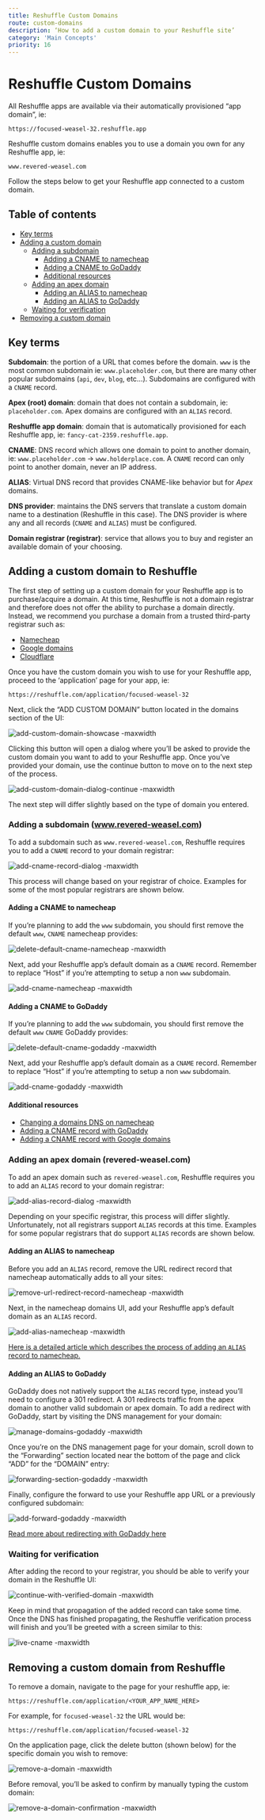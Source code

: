 ```yaml
---
title: Reshuffle Custom Domains
route: custom-domains
description: ‘How to add a custom domain to your Reshuffle site’
category: 'Main Concepts'
priority: 16
---
```


# Reshuffle Custom Domains

All Reshuffle apps are available via their automatically provisioned “app domain”, ie:

`https://focused-weasel-32.reshuffle.app`

Reshuffle custom domains enables you to use a domain you own for any Reshuffle app, ie:

`www.revered-weasel.com`

Follow the steps below to get your Reshuffle app connected to a custom domain.

## Table of contents

* [Key terms](#key-terms)
* [Adding a custom domain](#adding-a-custom-domain-to-reshuffle)
     * [Adding a subdomain](#adding-a-subdomain-wwwrevered-weaselcom)
          * [Adding a CNAME to namecheap](#adding-a-cname-to-namecheap)
          * [Adding a CNAME to GoDaddy](#adding-a-cname-to-godaddy)
          * [Additional resources](#additional-resources)
     * [Adding an apex domain](#adding-an-apex-domain-revered-weaselcom)
          * [Adding an ALIAS to namecheap](#adding-an-alias-to-namecheap)
          * [Adding an ALIAS to GoDaddy](#adding-an-alias-to-godaddy)
     * [Waiting for verification](#waiting-for-verification)
* [Removing a custom domain](#removing-a-custom-domain-from-reshuffle)

## Key terms

**Subdomain**: the portion of a URL that comes before the domain. `www` is the most common subdomain ie: `www.placeholder.com`, but there are many other popular subdomains (`api`, `dev`, `blog`, etc…). Subdomains are configured with a `CNAME` record. 

**Apex (root) domain**: domain that does not contain a subdomain, ie: `placeholder.com`. Apex domains are configured with an `ALIAS` record.

**Reshuffle app domain**: domain that is automatically provisioned for each Reshuffle app, ie: `fancy-cat-2359.reshuffle.app`.

**CNAME**: DNS record which allows one domain to point to another domain, ie: `www.placeholder.com` -> `www.holderplace.com`. A `CNAME` record can only point to another domain, never an IP address.

**ALIAS**: Virtual DNS record that provides CNAME-like behavior but for *Apex* domains.

**DNS provider**: maintains the DNS servers that translate a custom domain name to a destination (Reshuffle in this case). The DNS provider is where any and all records (`CNAME` and `ALIAS`) must be configured.

**Domain registrar (registrar)**: service that allows you to buy and register an available domain of your choosing.

## Adding a custom domain to Reshuffle

The first step of setting up a custom domain for your Reshuffle app is to purchase/acquire a domain. At this time, Reshuffle is not a domain registrar and therefore does not offer the ability to purchase a domain directly. Instead, we recommend you purchase a domain from a trusted third-party registrar such as:


* [Namecheap](https://www.namecheap.com/)
* [Google domains](https://domains.google/)
* [Cloudflare](https://www.cloudflare.com/products/registrar/)

Once you have the custom domain you wish to use for your Reshuffle app, proceed to the ‘application’ page for your app, ie: 

`https://reshuffle.com/application/focused-weasel-32`

Next, click the “ADD CUSTOM DOMAIN” button located in the domains section of the UI:

![add-custom-domain-showcase -maxwidth](https://raw.githubusercontent.com/binaris/dev-docs-content/master/assets/custom-domains/add-custom-domain-showcase.png)




Clicking this button will open a dialog where you’ll be asked to provide the custom domain you want to add to your Reshuffle app. Once you’ve provided your domain, use the continue button to move on to the next step of the process.

![add-custom-domain-dialog-continue -maxwidth](https://raw.githubusercontent.com/binaris/dev-docs-content/master/assets/custom-domains/add-custom-domain-dialog-continue.png)




The next step will differ slightly based on the type of domain you entered.

### Adding a subdomain (www.revered-weasel.com)

To add a subdomain such as `www.revered-weasel.com`, Reshuffle requires you to add a `CNAME` record to your domain registrar:

![add-cname-record-dialog -maxwidth](https://raw.githubusercontent.com/binaris/dev-docs-content/master/assets/custom-domains/add-cname-record-dialog.png) 





This process will change based on your registrar of choice. Examples for some of the most popular registrars are shown below.

#### Adding a CNAME to namecheap

If you’re planning to add the `www` subdomain, you should first remove the default `www`, `CNAME` namecheap provides:

![delete-default-cname-namecheap -maxwidth](https://raw.githubusercontent.com/binaris/dev-docs-content/master/assets/custom-domains/delete-default-cname-namecheap.png)





Next, add your Reshuffle app’s default domain as a `CNAME` record. Remember to replace “Host” if you’re attempting to setup a non `www` subdomain.

![add-cname-namecheap -maxwidth](https://raw.githubusercontent.com/binaris/dev-docs-content/master/assets/custom-domains/add-cname-namecheap.png)





#### Adding a CNAME to GoDaddy

If you’re planning to add the `www` subdomain, you should first remove the default `www` `CNAME` GoDaddy provides:

![delete-default-cname-godaddy -maxwidth](https://raw.githubusercontent.com/binaris/dev-docs-content/master/assets/custom-domains/delete-default-cname-godaddy.png)





Next, add your Reshuffle app’s default domain as a `CNAME` record. Remember to replace “Host” if you’re attempting to setup a non `www` subdomain.

![add-cname-godaddy -maxwidth](https://raw.githubusercontent.com/binaris/dev-docs-content/master/assets/custom-domains/add-cname-godaddy.png)





#### Additional resources

* [Changing a domains DNS on namecheap](https://www.namecheap.com/support/knowledgebase/article.aspx/767/10/how-to-change-dns-for-a-domain)
* [Adding a CNAME record with GoDaddy](https://www.godaddy.com/help/add-a-cname-record-19236)
* [Adding a CNAME record with Google domains](https://support.google.com/domains/answer/9211383?hl=en) 

### Adding an apex domain (revered-weasel.com)

To add an apex domain such as `revered-weasel.com`, Reshuffle requires you to add an `ALIAS` record to your domain registrar:

![add-alias-record-dialog -maxwidth](https://raw.githubusercontent.com/binaris/dev-docs-content/master/assets/custom-domains/add-alias-record-dialog.png)





Depending on your specific registrar, this process will differ slightly. Unfortunately, not all registrars support `ALIAS` records at this time. Examples for some popular registrars that do support `ALIAS` records are shown below.

#### Adding an ALIAS to namecheap

Before you add an `ALIAS` record, remove the URL redirect record that namecheap automatically adds to all your sites:

![remove-url-redirect-record-namecheap -maxwidth](https://raw.githubusercontent.com/binaris/dev-docs-content/master/assets/custom-domains/remove-url-redirect-record-namecheap.png)




Next, in the namecheap domains UI, add your Reshuffle app’s default domain as an `ALIAS` record. 

![add-alias-namecheap -maxwidth](https://raw.githubusercontent.com/binaris/dev-docs-content/master/assets/custom-domains/add-alias-namecheap.png)






[Here is a detailed article which describes the process of adding an `ALIAS` record to namecheap.](https://www.namecheap.com/support/knowledgebase/article.aspx/10128/2237/how-to-create-an-alias-record)


#### Adding an ALIAS to GoDaddy
GoDaddy does not natively support the `ALIAS` record type, instead you’ll need to configure a 301 redirect. A 301 redirects traffic from the apex domain to another valid subdomain or apex domain. To add a redirect with GoDaddy, start by visiting the DNS management for your domain:

![manage-domains-godaddy -maxwidth](https://raw.githubusercontent.com/binaris/dev-docs-content/master/assets/custom-domains/manage-domains-godaddy.png)



Once you’re on the DNS management page for your domain, scroll down to the “Forwarding” section located near the bottom of the page and click “ADD”  for the “DOMAIN” entry:

![forwarding-section-godaddy -maxwidth](https://raw.githubusercontent.com/binaris/dev-docs-content/master/assets/custom-domains/forwarding-section-godaddy.png)


Finally, configure the forward to use your Reshuffle app URL or a previously configured subdomain:

![add-forward-godaddy -maxwidth](https://raw.githubusercontent.com/binaris/dev-docs-content/master/assets/custom-domains/add-forward-godaddy.png)



[Read more about redirecting with GoDaddy here](https://help.instapage.com/hc/en-us/articles/206028427-How-do-I-create-a-301-redirect-for-a-root-naked-domain-in-my-GoDaddy-account-)


### Waiting for verification

After adding the record to your registrar, you should be able to verify your domain in the Reshuffle UI:

![continue-with-verified-domain -maxwidth](https://raw.githubusercontent.com/binaris/dev-docs-content/master/assets/custom-domains/continue-with-verified-domain.png)




Keep in mind that propagation of the added record can take some time. Once the DNS has finished propagating, the Reshuffle verification process will finish and you’ll be greeted with a screen similar to this:


![live-cname -maxwidth](https://raw.githubusercontent.com/binaris/dev-docs-content/master/assets/custom-domains/live-cname.png)





## Removing a custom domain from Reshuffle

To remove a domain, navigate to the page for your reshuffle app, ie:

`https://reshuffle.com/application/<YOUR_APP_NAME_HERE>`

For example, for `focused-weasel-32` the URL would be:

`https://reshuffle.com/application/focused-weasel-32`

On the application page, click the delete button (shown below) for the specific domain you wish to remove:

![remove-a-domain -maxwidth](https://raw.githubusercontent.com/binaris/dev-docs-content/master/assets/custom-domains/remove-a-domain.png)




Before removal, you’ll be asked to confirm by manually typing the custom domain:

![remove-a-domain-confirmation -maxwidth](https://raw.githubusercontent.com/binaris/dev-docs-content/master/assets/custom-domains/remove-a-domain-confirmation.png)


<br />
<br />

